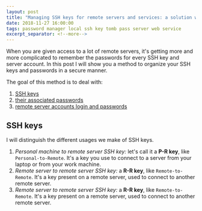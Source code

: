 ```yaml
---
layout: post
title: "Managing SSH keys for remote servers and services: a solution with tomb and pass"
date: 2018-11-27 16:00:00
tags: password manager local ssh key tomb pass server web service
excerpt_separator: <!--more-->
---
```


When you are given access to a lot of remote servers,
it's getting more and more complicated
to remember the passwords for every SSH key and server account.
In this post I will show you a method
to organize your SSH keys and passwords
in a secure manner.

<!--more-->

The goal of this method is to deal with:

1. [SSH keys](#ssh-keys)
2. [their associated passwords](#ssh-keys-passwords)
3. [remote server accounts login and passwords](#remote-server-accounts)

## SSH keys
I will distinguish the different usages we make of SSH keys.

1. *Personal machine to remote server SSH key:*
  let's call it a **P-R key**, like `Personal-to-Remote`.
  It's a key you use to connect to a server from your laptop
  or from your work machine.
2. *Remote server to remote server SSH key:* a **R-R key**, like `Remote-to-Remote`. It's a key present on a remote server,
  used to connect to another remote server.
3. *Remote server to remote server SSH key:* a **R-R key**, like `Remote-to-Remote`. It's a key present on a remote server,
  used to connect to another remote server.


[tomb]: https://github.com/dyne/Tomb
[pass]: https://www.passwordstore.org/

